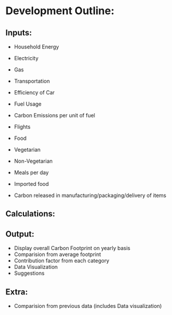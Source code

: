 # Development Outline:

## Inputs:

- Household Energy
 - Electricity
 - Gas

- Transportation
 - Efficiency of Car
 - Fuel Usage
 - Carbon Emissions per unit of fuel
 - Flights

- Food
 - Vegetarian
 - Non-Vegetarian
 - Meals per day 
 - Imported food
 - Carbon released in manufacturing/packaging/delivery of items

## Calculations:


## Output:

- Display overall Carbon Footprint on yearly basis
- Comparision from average footprint
- Contribution factor from each category
- Data Visualization
- Suggestions

## Extra:

- Comparision from previous data (includes Data visualization)
